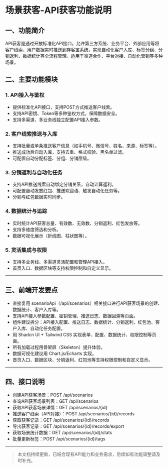 # 场景获客-API获客功能说明

## 一、功能简介
API获客是通过开放标准化API接口，允许第三方系统、业务平台、外部应用等将客户线索、用户数据实时推送到存客宝系统，实现自动化客户入库、标签分组、分销返利、数据统计等全流程管理。适用于渠道合作、平台对接、自动化营销等多种场景。

## 二、主要功能模块

### 1. API接入与鉴权
- 提供标准化API接口，支持POST方式推送客户线索。
- 支持API密钥、Token等多种鉴权方式，保障数据安全。
- 支持多渠道、多业务线独立配置API接入参数。

### 2. 客户线索推送与入库
- 支持批量或单条推送客户信息（如手机号、微信号、姓名、来源、标签等）。
- 推送成功后自动入库，支持去重、格式校验、黑名单过滤。
- 可配置自动分配标签、分组、分销层级。

### 3. 分销返利与自动化任务
- 支持API推送线索自动绑定分销关系，自动计算返利。
- 可配置自动发放红包、推送欢迎语、触发自动化任务等。
- 分销与红包数据实时同步。

### 4. 数据统计与追踪
- 实时统计API获客总量、有效数、无效数、分销返利、红包发放等。
- 支持多维度筛选和分析。
- 数据可视化展示（折线图、柱状图等）。

### 5. 灵活集成与权限
- 支持多业务线、多渠道灵活配置和管理API接入。
- 首页入口、数据区块等支持权限控制和自定义显示。

---

## 三、前端开发要点
- 直接复用 scenarioApi（/api/scenarios）相关接口进行API获客场景的创建、数据统计、客户入库等。
- 支持API接入参数配置、密钥管理、推送日志、数据回溯等页面。
- 组件建议拆分：API接入配置、推送日志、数据统计、分销返利、红包池、客户入库、自动化任务配置。
- 用 Shadcn UI + Tailwind CSS 实现表单、配置、数据统计、权限控制等页面。
- 所有加载过程用骨架屏（Skeleton）提升体验。
- 数据可视化建议用 Chart.js/Echarts 实现。
- 首页入口、数据区块、分销返利、红包池等支持权限控制和自定义显示。

---

## 四、接口说明
- 创建API获客场景：POST /api/scenarios
- 查询API获客场景列表：GET /api/scenarios
- 获取API获客场景详情：GET /api/scenarios/{id}
- 推送客户线索（API对接）：POST /api/scenarios/{id}/records
- 获取获客记录：GET /api/scenarios/{id}/records
- 导出获客记录：GET /api/scenarios/{id}/records/export
- 获取场景统计数据：GET /api/scenarios/{id}/stats
- 批量更新标签：POST /api/scenarios/{id}/tags

---

> 本文档持续更新，已结合现有API能力和业务需求，后续如有功能调整请及时补充。 